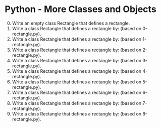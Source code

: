 # Python - More Classes and Objects

0. Write an empty class Rectangle that defines a rectangle.
1. Write a class Rectangle that defines a rectangle by: (based on 0-rectangle.py).
2. Write a class Rectangle that defines a rectangle by: (based on 1-rectangle.py).
3. Write a class Rectangle that defines a rectangle by: (based on 2-rectangle.py).
4. Write a class Rectangle that defines a rectangle by: (based on 3-rectangle.py).
5. Write a class Rectangle that defines a rectangle by: (based on 4-rectangle.py).
6. Write a class Rectangle that defines a rectangle by: (based on 5-rectangle.py).
7. Write a class Rectangle that defines a rectangle by: (based on 6-rectangle.py).
8. Write a class Rectangle that defines a rectangle by: (based on 7-rectangle.py).
9. Write a class Rectangle that defines a rectangle by: (based on 8-rectangle.py).
